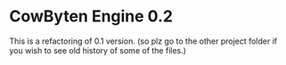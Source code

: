 # CowByten Engine 0.2

This is a refactoring of 0.1 version.
(so plz go to the other project folder if you wish to see old history of some of the files.)